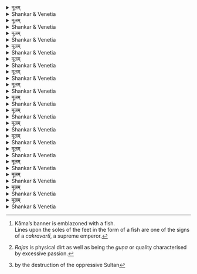 



<details><summary>मूलम्</summary>

ततो यथावत्कृतचौलसंस्क्रियो  
नरेन्द्रसूनुः स्वत एव लब्धवान् ।  
कलासु शश्वत् सकलासु कौशलं  
गुरूपदेशस्त्वपदेशतामगात् ॥ 
</details>

<details><summary>Shankar & Venetia</summary>

In due course,  
once he had undergone  
the *caula* ceremony  
as he ought,  
His Majesty Kampa fast mastered all major disciplines –  
schooled by a *guru*,  
though he had no need for schooling.
1
</details>



<details><summary>मूलम्</summary>

स पञ्चबाणद्विपकेलिदीर्घिकां  
धरानुरागद्रुमपुष्पमञ्जरीम् ।  
नितम्बिनीनेत्रचकोरचन्द्रिका-  
मवापदास्कन्दितशैशवां दशाम् ॥ 
</details>

<details><summary>Shankar & Venetia</summary>

Youth suddenly succeeded childhood.  
And his youth was  
the lake where Kāma, as elephant, wallows;  
the blossom upon the tree  
that was the nation’s adoration;  
the moonlight cherished by the *cakora*-like eyes  
of heavy-hipped ladies.
2
</details>



<details><summary>मूलम्</summary>

स रूपगर्वेण निरास्थदङ्घ्रिणा  
स्मरस्य नूनं जयवैजयन्तिकाम् ।  
न चेत् कथं तस्य तलेऽतिकोमले  
सुलेखमालक्ष्यत मीनलाञ्छनम् ॥ 
</details>

<details><summary>Shankar & Venetia</summary>

Glorying in his beauty,  
he must have trampled  
upon Kāma’s triumphal banner.  
Why else did the perfectly formed lines  
upon his soles so soft  
assume the shape of a fish?[^1]
3
</details>



<details><summary>मूलम्</summary>

अधारयद्दर्शितदेहसौष्ठवां  
स राजसूनुस्तनुवृत्तमध्यताम् ।  
पराक्रमत्रासितचित्तवृत्तिभि-  
र्मृगाधिराजैरुपदीकृतामिव ॥ 
</details>

<details><summary>Shankar & Venetia</summary>

The slender circumference of his waist –  
setting off his stately physique –  
seemed to be a peace offering  
made by lions,  
kings of the jungle,  
their hearts trembling at the thought of his might.
4
</details>



<details><summary>मूलम्</summary>

विहाय मध्यं यदि लक्ष्मरेखया  
बहिः प्रसार्येत सुधांशुमण्डलम् ।  
दरोदितश्मश्रुकृतश्रियस्तदा  
तदाननेन्दोरुपमानतां व्रजेत् ॥ 
</details>

<details><summary>Shankar & Venetia</summary>

If its black mark were to slide down  
from the centre to the edge,  
then the moon might come close  
to resembling his moon-like face  
made still more endearing  
by the beard just appearing.
5
</details>



<details><summary>मूलम्</summary>

अधारयद्गर्भितरक्तसन्ध्यकं  
नृपात्मजः केशकलापमायतम् ।  
दृढानुरागच्छुरितैर्मृगीदृशा-  
मनुप्रविष्टं हृदयैरिवान्तरा ॥ 
</details>

<details><summary>Shankar & Venetia</summary>

The Prince had a majestic mane of hair  
interlaced with *raktasandhyaka* flowers –   
as if entwined within it  
were the hearts of doe-eyed ladies,  
daubed with the passion he aroused.
6
</details>



<details><summary>मूलम्</summary>

अथैनमासादितयौवनोदयं  
नरेन्द्रकन्याभिरयोजयन्नृपः ।  
घनागमः सम्भृतरत्नसम्पदं  
वरापगाभिर्निधिमम्भसामिव ॥ 
</details>

<details><summary>Shankar & Venetia</summary>

At length  
the Sovereign wedded his son,  
blooming with the blush of youth,  
to royal maidens –  
just as the coming of the clouds weds the ocean,  
resplendent with a wealth of jewels and gems,  
to great rivers.
7
</details>



<details><summary>मूलम्</summary>

अरातिवर्गोन्मथनेन विश्रुतं  
विधातुमत्यन्तविनीतमप्यमुम् ।  
कदाचिदर्थोल्लसितेन भूपतिः  
स वाङ्मयेनैवमुपादिशत् सुतम् ॥ 
</details>

<details><summary>Shankar & Venetia</summary>

The King wished his son  
to win fame by worsting all his enemies,  
and to perfect his self-mastery.  
One day he counselled him thus  
with words rich in wisdom.
8
</details>



<details><summary>मूलम्</summary>

धियः प्रकाशादुपदेशसम्भृतात्  
तमो हि तारुण्यविजृम्भितं जनाः ।  
समुज्झितुं तात भवन्ति पारिता-  
स्तदेतदाकर्णयितुं त्वमर्हसि ॥ 
</details>

<details><summary>Shankar & Venetia</summary>

‘My son,  
it is by the light of knowledge  
fuelled by friendly advice  
that people have the power to dissipate  
that blinding darkness of budding youth.  
You would do well to heed  
these words of mine.
9
</details>



<details><summary>मूलम्</summary>

मुहुःप्रसर्पन्मदमीलितेक्षणाः  
क्षणाधिरोहद्रजसो मलीमसाः ।  
गजा इव स्तम्भनिरुद्धचेतसः  
खला न गृह्णन्ति नियन्तृचोदितम् ॥ 
</details>

<details><summary>Shankar & Venetia</summary>

‘The dissolute are like rutting elephants.  
Both are blind,  
one with a pompous pride,  
the other with streams of rut that form a river.  
Forever in thrall to *rajas*[^2],  
the men are as depraved  
as the mud-splattered beasts are filthy.  
A mind deadened by overindulgence  
frustrates the libertine;  
a taming post the elephant.  
Neither gives ear to their master.
10
</details>



<details><summary>मूलम्</summary>

सहस्रशस्तुङ्गतुरङ्गवीचयो  
मदद्विपद्वीपविशेषितान्तराः ।  
भवन्तमुग्रायुधनक्रराजयो  
भजन्ति नित्यं बहला बलाब्धयः ॥ 
</details>


<details><summary>Shankar & Venetia</summary>

‘Battalions vast as bottomless oceans –   
high-stepping horses as white-cresting waves,  
rutting elephants as abutting islands towering high,  
rows of savage weapons for floats of predatory crocodiles –  
stand in bands of thousands  
ever at the ready for you.
11
</details>



<details><summary>मूलम्</summary>

उपेत्य तुण्डीरमखण्डितोद्यमः  
प्रमथ्य चम्पप्रमुखान् रणोन्मुखान् ।  
प्रशाधि काञ्चीमनुवर्तितप्रजः  
पतिर्निधीनामलकापुरीमिव ॥ 
</details>

<details><summary>Shankar & Venetia</summary>

‘Approach the Tuṇḍīra land  
and finish for once and for all those warriors headed by Campa  
hurling themselves headfirst into battle.  
Rule Kāñcī wisely and win the love of her inhabitants –  
just as Kubera, lord of wealth, rules Alakā.
12
</details>



<details><summary>मूलम्</summary>

अथाभिभूताखिलवन्यभूभृत-  
स्तुरुष्कभङ्गस्तव नैव दुष्करः ।  
निगीर्णशाखाशतसंवृतिः कथं  
तरुप्रकाण्डं न दहेद्दवानलः ॥ 
</details>

<details><summary>Shankar & Venetia</summary>

‘After laying waste every one of the woodland chieftains,  
you’ll crush the Sultan with ease.  
Once a fierce fire has devoured  
the countless small branches providing cover,  
how can it fail to burn down the tree itself?’
13
</details>



<details><summary>मूलम्</summary>

इतीरयित्वा विरते नरेश्वरे  
प्रवृष्टपाथोधरसाम्यधारिणि ।  
कृतप्रणामः शिरसा प्रतीष्टवान्  
गुरूपदेशं गुणिनां पुरःसरः ॥ 
</details>

<details><summary>Shankar & Venetia</summary>

As a cloud comes to a close after pouring forth its rain  
so did the King after delivering his speech.  
The Prince,  
foremost among the noble,  
prostrated before his father’s feet  
taking to heart his hallowed words.
14
</details>



<details><summary>मूलम्</summary>

अथोरगाणामधिपस्य भाविनं  
भुवो भरस्यापगमं दिनेश्वरः ।  
निवेदयिष्यन्निव गाढरंहसा  
रथेन पातालगुहामगाहत ॥ 
</details>

<details><summary>Shankar & Venetia</summary>

Then the sun –  
wishing as it were  
to tell Śeṣa, lord of serpents,  
that the load of the globe would soon be lightened[^3] –  
hurried in a flurry of flying chariot  
into the cavern of Pātāla.
15
</details>



<details><summary>मूलम्</summary>

अथ नृपसुतः सान्ध्यं निर्माय कर्म सभां गतः  
क्षणमिव गुरोराज्ञां राज्ञां गणाय निवेद्य सः ।  
विमतविजयव्यग्रोत्साहान् विहाय गृहाय ता-  
नरमत सुखी शय्यागेहे सरोजमुखीसखः ॥ 
</details>


<details><summary>Shankar & Venetia</summary>

At length, after the prayers of the near-drawing evening,  
the Prince entered the assembly hall.  
In an instant he told the gathered leaders to heed  
his father’s orders.  
Raring to raze their rivals, he bid them head to bed,  
while he in his sleeping quarters  
relaxed with his wives so dear, full of cheer.
16
</details>


[^1]: Kāma’s banner is emblazoned with a fish.  
Lines upon the soles of the feet in the form of a fish are 
one of the signs of a *cakravartī*, a supreme emperor.

[^2]: *Rajas* is physical dirt as well as being the *guṇa* or quality characterised by excessive passion.
[^3]: by the destruction of the oppressive Sultan

